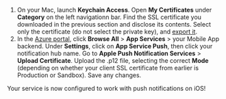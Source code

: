 

1. On your Mac, launch **Keychain Access**. Open **My Certificates** under **Category** on the left navigationn bar. Find the SSL certificate you downloaded in the previous section and disclose its contents. Select only the certificate (do not select the private key), and [export it](https://support.apple.com/kb/PH20122?locale=en_US).
2. In the [Azure portal](https://portal.azure.com/), click **Browse All** > **App Services** > your Mobile App backend. Under **Settings**, click on **App Service Push**, then click your notification hub name. Go to **Apple Push Notification Services** > **Upload Certificate**. Upload the .p12 file, selecting the correct **Mode** (depending on whether your client SSL certificate from earlier is Production or Sandbox). Save any changes.

Your service is now configured to work with push notifications on iOS!

[1]: ./media/app-service-mobile-apns-configure-push/mobile-push-notification-hub.png
